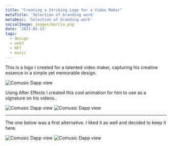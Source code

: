 ```yaml
---
title: "Creating a Striking Logo for a Video Maker" 
metaTitle: 'Selection of branding work'
metaDesc: 'Selection of branding work'
socialImage: images/marcio.png
date: '2023-01-13'
tags:
  - design
  - web3
  - NFT
  - music
---
```


This is a logo I created for a talented video maker, capturing his creative essence in a simple yet memorable design.

![Comusic Dapp view](/images/branding/marcio/quadro.png)

Using After Effects I created this cool animation for him to use as a signature on his videos..

![Comusic Dapp view](/images/branding/marcio/vinheta.gif)
![Comusic Dapp view](/images/branding/marcio/manual.png)

--  --

The one below was a first alternative. I liked it as well and decided to keep it here.

![Comusic Dapp view](/images/branding/marcio/papel.jpg)
![Comusic Dapp view](/images/branding/marcio/vinheta2.gif)

